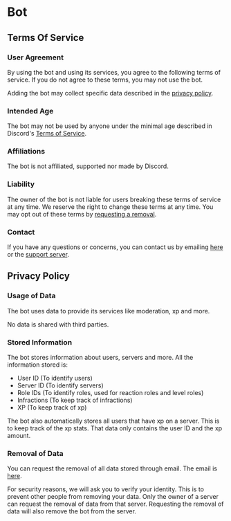 # Bot

## Terms Of Service
### User Agreement
By using the bot and using its services, you agree to the following terms of service. If you do not agree to these terms, you may not use the bot.

Adding the bot may collect specific data described in the [privacy policy](#privacy-policy).

### Intended Age
The bot may not be used by anyone under the minimal age described in Discord's [Terms of Service](>>https://discord.com/terms).

### Affiliations
The bot is not affiliated, supported nor made by Discord.

### Liability
The owner of the bot is not liable for users breaking these terms of service at any time. We reserve the right to change these terms at any time. You may opt out of these terms by [requesting a removal](#removal-of-data).

### Contact
If you have any questions or concerns, you can contact us by emailing [here](mailto:flustix@foxes4life.net) or the [support server](>>/discord).

## Privacy Policy
### Usage of Data
The bot uses data to provide its services like moderation, xp and more.

No data is shared with third parties.

### Stored Information
The bot stores information about users, servers and more. All the information stored is:
- User ID (To identify users)
- Server ID (To identify servers)
- Role IDs (To identify roles, used for reaction roles and level roles)
- Infractions (To keep track of infractions)
- XP (To keep track of xp)

The bot also automatically stores all users that have xp on a server. This is to keep track of the xp stats. That data only contains the user ID and the xp amount.

### Removal of Data
You can request the removal of all data stored through email. The email is [here](mailto:flustix@foxes4life.net).

For security reasons, we will ask you to verify your identity. This is to prevent other people from removing your data.
Only the owner of a server can request the removal of data from that server. Requesting the removal of data will also remove the bot from the server.